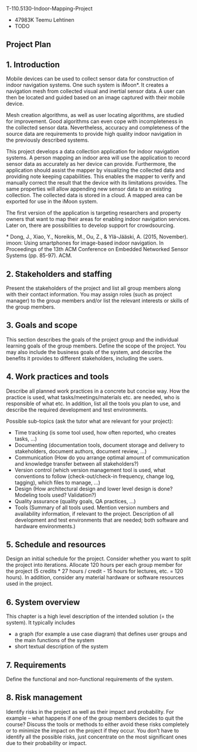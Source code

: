 T-110.5130-Indoor-Mapping-Project
* 47983K Teemu Lehtinen
* TODO

Project Plan
------------

## 1. Introduction
<!---
Give a brief overview of the system to be developed, motivation for its
development, the environment where it will be used, and possibly the types
of users for the system.
-->

Mobile devices can be used to collect sensor data for construction of indoor
navigation systems. One such system is iMoon*.
It creates a navigation mesh from collected visual and inertial sensor data.
A user can then be located and guided based on an image captured with
their mobile device.

Mesh creation algorithms, as well as user locating algorithms,
are studied for improvement. Good algorithms can even cope with incompleteness
in the collected sensor data. Nevertheless, accuracy and completeness
of the source data are requirements to provide high quality indoor
navigation in the previously described systems.

This project develops a data collection application for indoor navigation
systems. A person mapping an indoor area will use the application to record
sensor data as accurately as her device can provide. Furthermore, the
application should assist the mapper by visualizing the collected data
and providing note keeping capabilities. This enables the mapper to verify
and manually correct the result that the device with its limitations
provides. The same properties will allow appending new sensor data to an
existing collection. The collected data is stored in a cloud. A mapped area
can be exported for use in the iMoon system.

The first version of the application is targeting researchers and property
owners that want to map their areas for enabling indoor navigation services.
Later on, there are possibilities to develop support for crowdsourcing.

\* Dong, J., Xiao, Y., Noreikis, M., Ou, Z., & Ylä-Jääski, A. (2015, November). imoon: Using smartphones for image-based indoor navigation. In Proceedings of the 13th ACM Conference on Embedded Networked Sensor Systems (pp. 85-97). ACM.

## 2. Stakeholders and staffing

Present the stakeholders of the project and list all group members along with their contact information. You may assign roles (such as project manager) to the group members and/or list the relevant interests or skills of the group members.


## 3. Goals and scope

This section describes the goals of the project group and the individual learning goals of the group members. Define the scope of the project. You may also include the business goals of the system, and describe the benefits it provides to different stakeholders, including the users.


## 4. Work practices and tools

Describe all planned work practices in a concrete but concise way. How the practice is used, what tasks/meetings/materials etc. are needed, who is responsible of what etc. In addition, list all the tools you plan to use, and describe the required development and test environments.

Possible sub-topics (ask the tutor what are relevant for your project):

* Time tracking (is some tool used, how often reported, who creates tasks, ...)
* Documenting (documentation tools, document storage and delivery to stakeholders, document authors, document review, ...)
* Communication (How do you arrange optimal amount of communication and knowledge transfer between all stakeholders?)
* Version control (which version management tool is used, what conventions to follow (check-out/check-in frequency, change log, tagging), which files to manage, ...)
* Design (How architectural design and lower level design is done? Modeling tools used? Validation?)
* Quality assurance (quality goals, QA practices, …)
* Tools (Summary of all tools used. Mention version numbers and availability information, if relevant to the project. Description of all development and test environments that are needed; both software and hardware environments.)


## 5. Schedule and resources

Design an initial schedule for the project. Consider whether you want to split the project into iterations. Allocate 120 hours per each group member for the project (5 credits * 27 hours / credit - 15 hours for lectures, etc. = 120 hours). In addition, consider any material hardware or software resources used in the project.


## 6. System overview

This chapter is a high level description of the intended solution (= the system). It typically includes

* a graph (for example a use case diagram) that defines user groups and the main functions of the system
* short textual description of the system


## 7. Requirements

Define the functional and non-functional requirements of the system.


## 8. Risk management

Identify risks in the project as well as their impact and probability. For example – what happens if one of the group members decides to quit the course? Discuss the tools or methods to either avoid these risks completely or to minimize the impact on the project if they occur. You don’t have to identify all the possible risks, just concentrate on the most significant ones due to their probability or impact.
